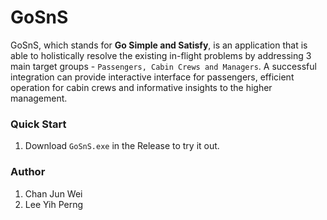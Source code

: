 # GoSnS
GoSnS, which stands for **Go Simple and Satisfy**, is an application that is able to holistically resolve the existing in-flight problems by addressing 3 main target groups - ``Passengers, Cabin Crews and Managers``. A successful integration can provide interactive interface for passengers, efficient operation for cabin crews and informative insights to the higher management.

### Quick Start
1. Download `GoSnS.exe` in the Release to try it out.

### Author
1. Chan Jun Wei
2. Lee Yih Perng